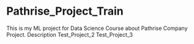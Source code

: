 # Pathrise_Project_Train
This is my ML project for Data Science Course about Pathrise Company Project.
Description
Test_Project_2 
Test_Project_3